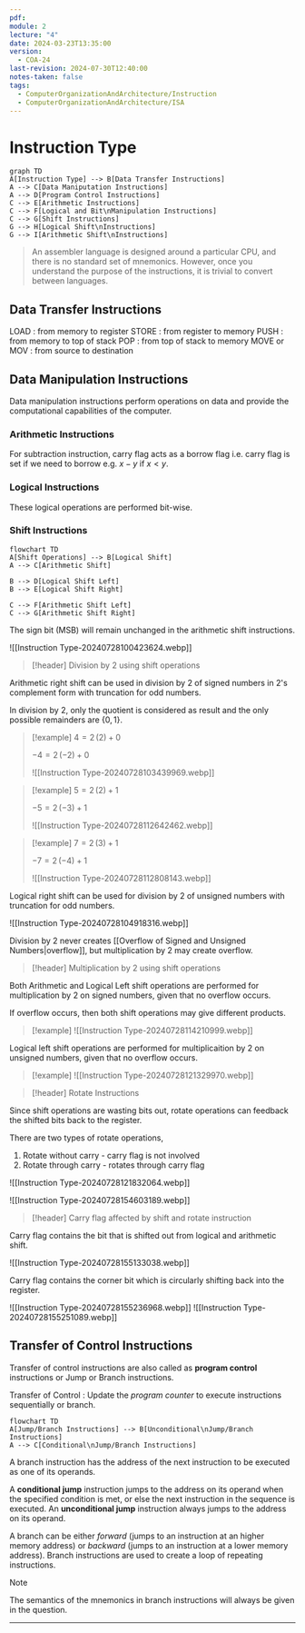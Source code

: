 ```yaml
---
pdf: 
module: 2
lecture: "4"
date: 2024-03-23T13:35:00
version:
  - COA-24
last-revision: 2024-07-30T12:40:00
notes-taken: false
tags:
  - ComputerOrganizationAndArchitecture/Instruction
  - ComputerOrganizationAndArchitecture/ISA
---
```

# Instruction Type

```merm
graph TD
A[Instruction Type] --> B[Data Transfer Instructions]
A --> C[Data Maniputation Instructions]
A --> D[Program Control Instructions]
C --> E[Arithmetic Instructions]
C --> F[Logical and Bit\nManipulation Instructions]
C --> G[Shift Instructions]
G --> H[Logical Shift\nInstructions]
G --> I[Arithmetic Shift\nInstructions]
```

> An assembler language is designed around a particular CPU, and there is no standard set of mnemonics. However, once you understand the purpose of the instructions, it is trivial to convert between languages.

## Data Transfer Instructions

LOAD         : from memory to register
STORE        : from register to memory
PUSH         : from memory to top of stack
POP          : from top of stack to memory
MOVE or MOV : from source to destination


## Data Manipulation Instructions

Data manipulation instructions perform operations on data and provide the computational capabilities of the computer.

### Arithmetic Instructions


For subtraction instruction, carry flag acts as a borrow flag i.e. carry flag is set if we need to borrow e.g. $x - y$ if $x \lt y$.

### Logical Instructions

These logical operations are performed bit-wise.

### Shift Instructions

```merm
flowchart TD
A[Shift Operations] --> B[Logical Shift]
A --> C[Arithmetic Shift]

B --> D[Logical Shift Left]
B --> E[Logical Shift Right]

C --> F[Arithmetic Shift Left]
C --> G[Arithmetic Shift Right]
```

The sign bit (MSB) will remain unchanged in the arithmetic shift instructions.

![[Instruction Type-20240728100423624.webp]]



> [!header] Division by 2 using shift operations

Arithmetic right shift can be used in division by 2 of signed numbers in 2's complement form with truncation for odd numbers.

In division by 2, only the quotient is considered as result and the only possible remainders are $\{ 0, 1 \}$.

> [!example] 
> $4 = 2 \,(2) + 0$
> 
> $-4 = 2 \,(-2) + 0$
> 
> ![[Instruction Type-20240728103439969.webp]]

> [!example] 
> $5 = 2 \,(2) + 1$
> 
> $-5 = 2 \,(-3) + 1$
> 
> ![[Instruction Type-20240728112642462.webp]]

> [!example] 
> $7 = 2 \,(3) + 1$
> 
> $-7 = 2 \,(-4) + 1$
> 
> ![[Instruction Type-20240728112808143.webp]]

Logical right shift can be used for division by 2 of unsigned numbers with truncation for odd numbers.

![[Instruction Type-20240728104918316.webp]]

Division by 2 never creates [[Overflow of Signed and Unsigned Numbers|overflow]], but multiplication by 2 may create overflow.

> [!header] Multiplication by 2 using shift operations

Both Arithmetic and Logical Left shift operations are performed for multiplication by 2 on signed numbers, given that no overflow occurs.

If overflow occurs, then both shift operations may give different products.

> [!example] 
> ![[Instruction Type-20240728114210999.webp]]

Logical left shift operations are performed for multiplicaition by 2 on unsigned numbers, given that no overflow occurs.

> [!example] 
> ![[Instruction Type-20240728121329970.webp]]

> [!header] Rotate Instructions

Since shift operations are wasting bits out, rotate operations can feedback the shifted bits back to the register.

There are two types of rotate operations,
1. Rotate without carry - carry flag is not involved
2. Rotate through carry - rotates through carry flag

![[Instruction Type-20240728121832064.webp]]

![[Instruction Type-20240728154603189.webp]]


> [!header] Carry flag affected by shift and rotate instruction

Carry flag contains the bit that is shifted out from logical and arithmetic shift.

![[Instruction Type-20240728155133038.webp]]

Carry flag contains the corner bit which is circularly shifting back into the register.

![[Instruction Type-20240728155236968.webp]]
![[Instruction Type-20240728155251089.webp]]

## Transfer of Control Instructions

Transfer of control instructions are also called as **program control** instructions or Jump or Branch instructions.

Transfer of Control : Update the *program counter* to execute instructions sequentially or branch.

```merm
flowchart TD
A[Jump/Branch Instructions] --> B[Unconditional\nJump/Branch Instructions]
A --> C[Conditional\nJump/Branch Instructions]
```

A branch instruction has  the address of the next instruction to be executed as one of its operands.

A **conditional jump** instruction jumps to the address on its operand when the specified condition is met, or else the next instruction in the sequence is executed.
An **unconditional jump** instruction always jumps to the address on its operand.

A branch can be either *forward* (jumps to an instruction at an higher memory address) or *backward* (jumps to an instruction at a lower memory address). Branch instructions are used to create a loop of repeating instructions.

> [!NOTE] 
> The semantics of the mnemonics in branch instructions will always be given in the question.



---